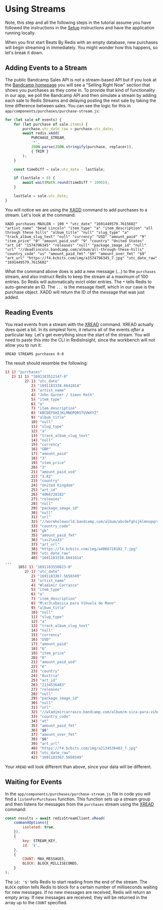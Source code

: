 # Using Streams

Note, this step and all the following steps in the tutorial assume you have followed the instructions in the [Setup](https://github.com/redis-developer/beats-by-redis/blob/main/docs/01-SETUP.md) instructions and have the application running locally.

When you first start Beats By Redis with an empty database, new purchases will begin streaming in immediately. You might wonder how this happens, so let's break it down.

## Adding Events to a Stream

The public Bandcamp Sales API is not a stream-based API but if you look at the [Bandcamp homepage](https://bandcamp.com) you will see a "Selling Right Now" section that shows you purchases as they come in. To provide that kind of functionality in our app, we poll the Bandcamp API and then simulate a stream by adding each sale to Redis Streams and delaying posting the next sale by taking the time difference between sales. You can see the logic for this in `app/components/purchases/purchase-stream.js`:

```javascript
for (let sale of events) {
    for (let purchase of sale.items) {
        purchase.utc_date_raw = purchase.utc_date;
        await redis.xAdd(
            PURCHASE_STREAM,
            '*',
            JSON.parse(JSON.stringify(purchase, replacer)),
            { TRIM }
        );
    }

    const timeDiff = sale.utc_date - lastSale;

    if (lastSale > 0) {
        await wait(Math.round(timeDiff * 1000));
    }

    lastSale = sale.utc_date;
}
```

You will notice we are using the [XADD](https://redis.io/commands/xadd/) command to add purchases to a stream. Let's look at the command:

```redis XADD to stream
XADD purchases MAXLEN ~ 100 * "utc_date" "1691449579.7615602" "artist_name" "Dead Lincoln" "item_type" "a" "item_description" "all through these hills" "album_title" "null" "slug_type" "a" "track_album_slug_text" "null" "currency" "USD" "amount_paid" "9" "item_price" "0" "amount_paid_usd" "9" "country" "United States" "art_id" "1574796345" "releases" "null" "package_image_id" "null" "url" "//deadlincoln.bandcamp.com/album/all-through-these-hills" "country_code" "us" "amount_paid_fmt" "$9" "amount_over_fmt" "$9" "art_url" "https://f4.bcbits.com/img/a1574796345_7.jpg" "utc_date_raw" "1691449579.7615602"
```

What the command above does is add a new message (...) to the `purchases` stream, and also instruct Redis to keep the stream at a maximum of 100 entries. So Redis will automatically evict older entries. The `*` tells Redis to auto-generate an ID. The `...` is the message itself, which in our case is the purchase object. XADD will return the ID of the message that was just added.

## Reading Events

You read events from a stream with the [XREAD](https://redis.io/commands/xread/) command. XREAD actually does quiet a bit. In its simplest form, it returns all of the events _after_ a particular key. Let's get everything since the start of the stream. You will need to paste this into the CLI in RedisInsight, since the workbench will not allow you to run it:

```bash
XREAD STREAMS purchases 0-0
```

The result should resemble the following:

```bash
1) 1) "purchases"
   2) 1) 1) "1691183512147-0"
         2) 1) "utc_date"
            2) "1691183338.6641014"
            3) "artist_name"
            4) "John Garner / Simon Roth"
            5) "item_type"
            6) "a"
            7) "item_description"
            8) "ABCDEFGHIJKLMNOPQRSTUVWXYZ"
            9) "album_title"
            10) "null"
            11) "slug_type"
            12) "a"
            13) "track_album_slug_text"
            14) "null"
            15) "currency"
            16) "GBP"
            17) "amount_paid"
            18) "3"
            19) "item_price"
            20) "3"
            21) "amount_paid_usd"
            22) "3.82"
            23) "country"
            24) "United Kingdom"
            25) "art_id"
            26) "4066728182"
            27) "releases"
            28) "null"
            29) "package_image_id"
            30) "null"
            31) "url"
            32) "//wormholeworld.bandcamp.com/album/abcdefghijklmnopqrstuvwxyz"
            33) "country_code"
            34) "gb"
            35) "amount_paid_fmt"
            36) "\xc2\xa33"
            37) "art_url"
            38) "https://f4.bcbits.com/img/a4066728182_7.jpg"
            39) "utc_date_raw"
            40) "1691183338.6641014"
...
      105) 1) "1691183550823-0"
         2) 1) "utc_date"
            2) "1691183367.5650349"
            3) "artist_name"
            4) "Wladimir Carrasco"
            5) "item_type"
            6) "a"
            7) "item_description"
            8) "M\xc3\xbasica para Vihuela de Mano"
            9) "album_title"
            10) "null"
            11) "slug_type"
            12) "a"
            13) "track_album_slug_text"
            14) "null"
            15) "currency"
            16) "USD"
            17) "amount_paid"
            18) "6"
            19) "item_price"
            20) "0"
            21) "amount_paid_usd"
            22) "6"
            23) "country"
            24) "Austria"
            25) "art_id"
            26) "2134536483"
            27) "releases"
            28) "null"
            29) "package_image_id"
            30) "null"
            31) "url"
            32) "//wladimircarrasco.bandcamp.com/album/m-sica-para-vihuela-de-mano"
            33) "country_code"
            34) "at"
            35) "amount_paid_fmt"
            36) "$6"
            37) "amount_over_fmt"
            38) "$6"
            39) "art_url"
            40) "https://f4.bcbits.com/img/a2134536483_7.jpg"
            41) "utc_date_raw"
            42) "1691183367.5650349"
```

Your `XREAD` will look different than above, since your data will be different.

## Waiting for Events

In the `app/components/purchases/purchase-stream.js` file in code you will find a `listenForPurchases` function. This function sets up a stream group and then listens for messages from the `purchases` stream using the [XREAD](https://redis.io/commands/xread/) command:

```javascript
const results = await redisStreamClient.xRead(
    commandOptions({
        isolated: true,
    }),
    {
        key: STREAM_KEY,
        id: '$',
    },
    {
        COUNT: MAX_MESSAGES,
        BLOCK: BLOCK_MILLISECONDS,
    }
);
```

The `id: '$'` tells Redis to start reading from the end of the stream. The `BLOCK` option tells Redis to block for a certain number of milliseconds waiting for new messages. If no new messages are received, Redis will return an empty array. If new messages are received, they will be returned in the array up to the `COUNT` specified.
